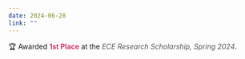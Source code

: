 ```yaml
---
date: 2024-06-28
link: ""
---
```


🏆 Awarded <strong style="color:#d6336c;">1st Place</strong> at the <em style="color:#555;">ECE Research Scholarship, Spring 2024</em>.